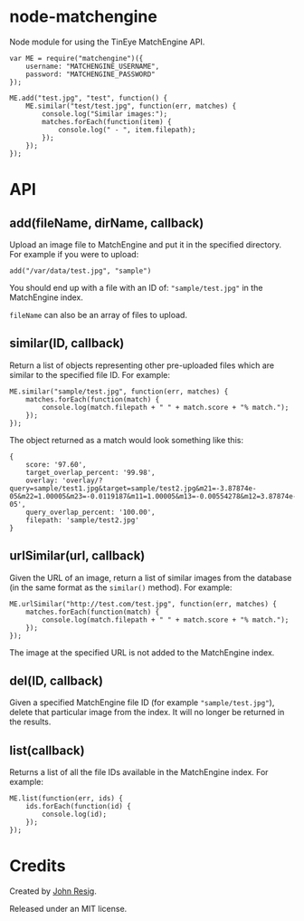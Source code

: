 node-matchengine
================

Node module for using the TinEye MatchEngine API.

    var ME = require("matchengine")({
        username: "MATCHENGINE_USERNAME",
        password: "MATCHENGINE_PASSWORD"
    });

    ME.add("test.jpg", "test", function() {
        ME.similar("test/test.jpg", function(err, matches) {
            console.log("Similar images:");
            matches.forEach(function(item) {
                console.log(" - ", item.filepath);
            });
        });
    });

API
===

## add(fileName, dirName, callback)

Upload an image file to MatchEngine and put it in the specified directory. For example if you were to upload:

    add("/var/data/test.jpg", "sample")

You should end up with a file with an ID of: `"sample/test.jpg"` in the MatchEngine index.

`fileName` can also be an array of files to upload.

## similar(ID, callback)

Return a list of objects representing other pre-uploaded files which are similar to the specified file ID. For example:

    ME.similar("sample/test.jpg", function(err, matches) {
        matches.forEach(function(match) {
            console.log(match.filepath + " " + match.score + "% match.");
        });
    });

The object returned as a match would look something like this:

    {
        score: '97.60',
        target_overlap_percent: '99.98',
        overlay: 'overlay/?query=sample/test1.jpg&target=sample/test2.jpg&m21=-3.87874e-05&m22=1.00005&m23=-0.0119187&m11=1.00005&m13=-0.00554278&m12=3.87874e-05',
        query_overlap_percent: '100.00',
        filepath: 'sample/test2.jpg'
    }

## urlSimilar(url, callback)

Given the URL of an image, return a list of similar images from the database (in the same format as the `similar()` method). For example:

    ME.urlSimilar("http://test.com/test.jpg", function(err, matches) {
        matches.forEach(function(match) {
            console.log(match.filepath + " " + match.score + "% match.");
        });
    });

The image at the specified URL is not added to the MatchEngine index.

## del(ID, callback)

Given a specified MatchEngine file ID (for example `"sample/test.jpg"`), delete that particular image from the index. It will no longer be returned in the results.

## list(callback)

Returns a list of all the file IDs available in the MatchEngine index. For example:

    ME.list(function(err, ids) {
        ids.forEach(function(id) {
            console.log(id);
        });
    });

Credits
===

Created by [John Resig](http://ejohn.org/).

Released under an MIT license.
